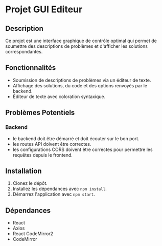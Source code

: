 # Projet GUI Editeur

## Description

Ce projet est une interface graphique de contrôle optimal qui permet de soumettre des descriptions de problèmes et d'afficher les solutions correspondantes.

## Fonctionnalités

- Soumission de descriptions de problèmes via un éditeur de texte.
- Affichage des solutions, du code et des options renvoyés par le backend.
- Éditeur de texte avec coloration syntaxique.

## Problèmes Potentiels

### Backend
- le backend doit être démarré et doit écouter sur le bon port.
- les routes API doivent être correctes.
- les configurations CORS doivent être correctes pour permettre les requêtes depuis le frontend.

## Installation

1. Clonez le dépôt.
2. Installez les dépendances avec `npm install`.
3. Démarrez l'application avec `npm start`.

## Dépendances

- React
- Axios
- React CodeMirror2
- CodeMirror
